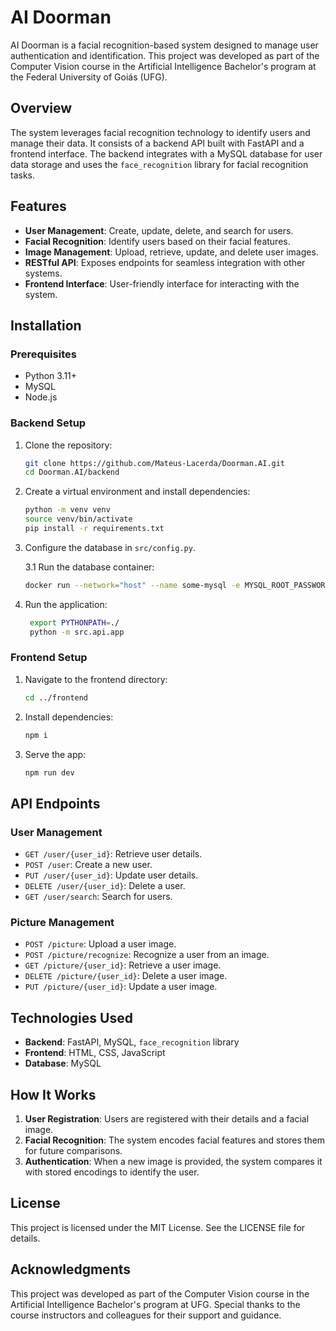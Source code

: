 # AI Doorman

AI Doorman is a facial recognition-based system designed to manage user authentication and identification. This project was developed as part of the Computer Vision course in the Artificial Intelligence Bachelor's program at the Federal University of Goiás (UFG).

## Overview

The system leverages facial recognition technology to identify users and manage their data. It consists of a backend API built with FastAPI and a frontend interface. The backend integrates with a MySQL database for user data storage and uses the `face_recognition` library for facial recognition tasks.

## Features

- **User Management**: Create, update, delete, and search for users.
- **Facial Recognition**: Identify users based on their facial features.
- **Image Management**: Upload, retrieve, update, and delete user images.
- **RESTful API**: Exposes endpoints for seamless integration with other systems.
- **Frontend Interface**: User-friendly interface for interacting with the system.

## Installation

### Prerequisites

- Python 3.11+
- MySQL
- Node.js

### Backend Setup

1. Clone the repository:
   ```bash
   git clone https://github.com/Mateus-Lacerda/Doorman.AI.git
   cd Doorman.AI/backend
   ```

2. Create a virtual environment and install dependencies:
   ```bash
   python -m venv venv
   source venv/bin/activate
   pip install -r requirements.txt
   ```

3. Configure the database in `src/config.py`.

    3.1 Run the database container:
    ```bash
    docker run --network="host" --name some-mysql -e MYSQL_ROOT_PASSWORD=password -d mysql:latest
    ```

4. Run the application:
   ```bash
    export PYTHONPATH=./
    python -m src.api.app
   ```

### Frontend Setup

1. Navigate to the frontend directory:
   ```bash
   cd ../frontend
   ```

2. Install dependencies:
   ```bash
   npm i
   ```

3. Serve the app:
    ```bash
    npm run dev
    ```

## API Endpoints

### User Management

- `GET /user/{user_id}`: Retrieve user details.
- `POST /user`: Create a new user.
- `PUT /user/{user_id}`: Update user details.
- `DELETE /user/{user_id}`: Delete a user.
- `GET /user/search`: Search for users.

### Picture Management

- `POST /picture`: Upload a user image.
- `POST /picture/recognize`: Recognize a user from an image.
- `GET /picture/{user_id}`: Retrieve a user image.
- `DELETE /picture/{user_id}`: Delete a user image.
- `PUT /picture/{user_id}`: Update a user image.

## Technologies Used

- **Backend**: FastAPI, MySQL, `face_recognition` library
- **Frontend**: HTML, CSS, JavaScript
- **Database**: MySQL

## How It Works

1. **User Registration**: Users are registered with their details and a facial image.
2. **Facial Recognition**: The system encodes facial features and stores them for future comparisons.
3. **Authentication**: When a new image is provided, the system compares it with stored encodings to identify the user.

## License

This project is licensed under the MIT License. See the LICENSE file for details.

## Acknowledgments

This project was developed as part of the Computer Vision course in the Artificial Intelligence Bachelor's program at UFG. Special thanks to the course instructors and colleagues for their support and guidance.
